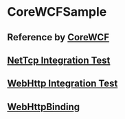 # CoreWCFSample

## Reference by [CoreWCF](https://github.com/CoreWCF/CoreWCF)
## [NetTcp Integration Test](https://github.com/CoreWCF/CoreWCF/tree/main/src/CoreWCF.NetTcp/tests)
## [WebHttp Integration Test](https://github.com/CoreWCF/CoreWCF/tree/main/src/CoreWCF.WebHttp/tests)
## [WebHttpBinding](https://corewcf.github.io/blog/2022/04/13/webhttp)
